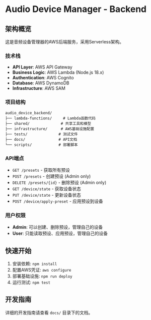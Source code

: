 # Audio Device Manager - Backend

## 架构概览

这是音频设备管理器的AWS后端服务，采用Serverless架构。

### 技术栈
- **API Layer**: AWS API Gateway
- **Business Logic**: AWS Lambda (Node.js 18.x)
- **Authentication**: AWS Cognito
- **Database**: AWS DynamoDB
- **Infrastructure**: AWS SAM

### 项目结构
```
audio_device_backend/
├── lambda-functions/     # Lambda函数代码
├── shared/              # 共享工具和模型
├── infrastructure/      # AWS基础设施配置
├── tests/              # 测试文件
├── docs/               # API文档
└── scripts/            # 部署脚本
```

### API端点
- `GET /presets` - 获取所有预设
- `POST /presets` - 创建预设 (Admin only)
- `DELETE /presets/{id}` - 删除预设 (Admin only)
- `GET /device/state` - 获取设备状态
- `PUT /device/state` - 更新设备状态
- `POST /device/apply-preset` - 应用预设到设备

### 用户权限
- **Admin**: 可以创建、删除预设，管理自己的设备
- **User**: 只能读取预设、应用预设，管理自己的设备

## 快速开始

1. 安装依赖: `npm install`
2. 配置AWS凭证: `aws configure`
3. 部署基础设施: `npm run deploy`
4. 运行测试: `npm test`

## 开发指南

详细的开发指南请查看 `docs/` 目录下的文档。